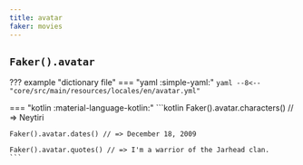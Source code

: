 ```yaml
---
title: avatar
faker: movies
---
```


## `Faker().avatar`

??? example "dictionary file"
    === "yaml :simple-yaml:"
        ```yaml
        --8<-- "core/src/main/resources/locales/en/avatar.yml"
        ```

=== "kotlin :material-language-kotlin:"
    ```kotlin
    Faker().avatar.characters() // => Neytiri

    Faker().avatar.dates() // => December 18, 2009

    Faker().avatar.quotes() // => I'm a warrior of the Jarhead clan.
    ```
